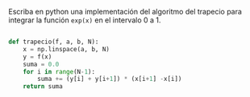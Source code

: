 Escriba en python una implementación del algoritmo del trapecio para integrar
la función `exp(x)` en el intervalo 0 a 1.

```python

def trapecio(f, a, b, N):
    x = np.linspace(a, b, N)
    y = f(x)
    suma = 0.0
    for i in range(N-1):
        suma += (y[i] + y[i+1]) * (x[i+1] -x[i])
    return suma
```



